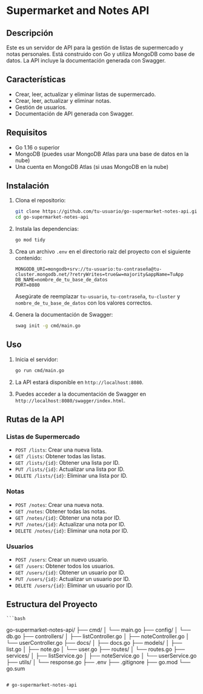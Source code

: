 # Supermarket and Notes API

## Descripción

Este es un servidor de API para la gestión de listas de supermercado y notas personales. Está construido con Go y utiliza MongoDB como base de datos. La API incluye la documentación generada con Swagger.

## Características

- Crear, leer, actualizar y eliminar listas de supermercado.
- Crear, leer, actualizar y eliminar notas.
- Gestión de usuarios.
- Documentación de API generada con Swagger.

## Requisitos

- Go 1.16 o superior
- MongoDB (puedes usar MongoDB Atlas para una base de datos en la nube)
- Una cuenta en MongoDB Atlas (si usas MongoDB en la nube)

## Instalación

1. Clona el repositorio:

   ```bash
   git clone https://github.com/tu-usuario/go-supermarket-notes-api.git
   cd go-supermarket-notes-api
   ```

2. Instala las dependencias:

   ```bash
   go mod tidy
   ```

3. Crea un archivo `.env` en el directorio raíz del proyecto con el siguiente contenido:

   ```env
   MONGODB_URI=mongodb+srv://tu-usuario:tu-contraseña@tu-cluster.mongodb.net/?retryWrites=true&w=majority&appName=TuApp
   DB_NAME=nombre_de_tu_base_de_datos
   PORT=8080
   ```

   Asegúrate de reemplazar `tu-usuario`, `tu-contraseña`, `tu-cluster` y `nombre_de_tu_base_de_datos` con los valores correctos.

4. Genera la documentación de Swagger:

   ```bash
   swag init -g cmd/main.go
   ```

## Uso

1. Inicia el servidor:

   ```bash
   go run cmd/main.go
   ```

2. La API estará disponible en `http://localhost:8080`.

3. Puedes acceder a la documentación de Swagger en `http://localhost:8080/swagger/index.html`.

## Rutas de la API

### Listas de Supermercado

- `POST /lists`: Crear una nueva lista.
- `GET /lists`: Obtener todas las listas.
- `GET /lists/{id}`: Obtener una lista por ID.
- `PUT /lists/{id}`: Actualizar una lista por ID.
- `DELETE /lists/{id}`: Eliminar una lista por ID.

### Notas

- `POST /notes`: Crear una nueva nota.
- `GET /notes`: Obtener todas las notas.
- `GET /notes/{id}`: Obtener una nota por ID.
- `PUT /notes/{id}`: Actualizar una nota por ID.
- `DELETE /notes/{id}`: Eliminar una nota por ID.

### Usuarios

- `POST /users`: Crear un nuevo usuario.
- `GET /users`: Obtener todos los usuarios.
- `GET /users/{id}`: Obtener un usuario por ID.
- `PUT /users/{id}`: Actualizar un usuario por ID.
- `DELETE /users/{id}`: Eliminar un usuario por ID.

## Estructura del Proyecto

    ```bash



go-supermarket-notes-api/
├── cmd/
│ └── main.go
├── config/
│ └── db.go
├── controllers/
│ ├── listController.go
│ ├── noteController.go
│ └── userController.go
├── docs/
│ ├── docs.go
├── models/
│ ├── list.go
│ ├── note.go
│ └── user.go
├── routes/
│ └── routes.go
├── services/
│ ├── listService.go
│ ├── noteService.go
│ └── userService.go
├── utils/
│ └── response.go
├── .env
├── .gitignore
├── go.mod
└── go.sum
```

# go-supermarket-notes-api

